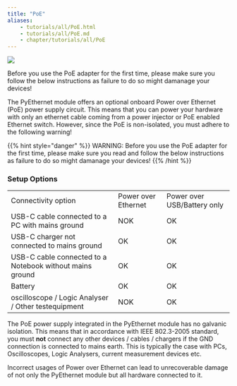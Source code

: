 ```yaml
---
title: "PoE"
aliases:
    - tutorials/all/PoE.html
    - tutorials/all/PoE.md
    - chapter/tutorials/all/PoE
---
```


![](/gitbook/assets/PoE-NI.png)

Before you use the PoE adapter for the first time, please make sure you follow the below instructions as failure to do so might damanage your devices!

The PyEthernet module offers an optional onboard Power over Ethernet (PoE) power supply circuit. This means that you can power your hardware with only an ethernet cable coming from a power injector or PoE enabled Ethernet switch. However, since the PoE is non-isolated, you must adhere to the following warning!

{{% hint style="danger" %}}
WARNING: Before you use the PoE adapter for the first time, please make sure you read and follow the below instructions as failure to do so might damanage your devices!
{{% /hint %}}

<h3>Setup Options</h3>

<table >
	<tbody>
		<tr>
			<td> Connectivity option</td>
			<td> Power over Ethernet</td>
			<td> Power over USB/Battery only</td>
		</tr>
		<tr>
			<td> USB-C cable connected to a PC with mains ground</td>
			<td> NOK</td>
			<td> OK</td>
		</tr>
    <tr>
			<td> USB-C charger not connected to mains ground</td>
			<td> OK</td>
			<td> OK</td>
		</tr>
    <tr>
			<td> USB-C cable connected to a Notebook without mains ground</td>
			<td> OK</td>
			<td> OK</td>
		</tr>
		<tr>
			<td> Battery</td>
			<td> OK</td>
			<td> OK</td>
		</tr>
		<tr>
			<td> oscilloscope / Logic Analyser / Other testequipment</td>
			<td> NOK</td>
			<td> OK</td>
		</tr>
	</tbody>
</table>

The PoE power supply integrated in the PyEthernet module has no galvanic isolation. This means that in accordance with
IEEE 802.3-2005 standard, you must <b>not</b> connect any other devices / cables / chargers if the GND connection is connected to mains earth.
This is typically the case with PCs, Oscilloscopes, Logic Analysers, current measurement devices etc.

Incorrect usages of Power over Ethernet can lead to unrecoverable damage of not only the PyEthernet module but all hardware connected to it.
